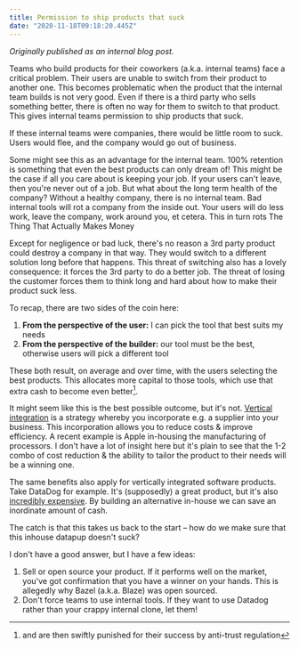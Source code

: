 ```yaml
---
title: Permission to ship products that suck
date: "2020-11-18T09:18:20.445Z"
---
```


_Originally published as an internal blog post._

Teams who build products for their coworkers (a.k.a. internal teams) face a critical problem. Their users are unable to switch from their product to another one. This becomes problematic when the product that the internal team builds is not very good. Even if there is a third party who sells something better, there is often no way for them to switch to that product. This gives internal teams permission to ship products that suck.

If these internal teams were companies, there would be little room to suck. Users would flee, and the company would go out of business.

Some might see this as an advantage for the internal team. 100% retention is something that even the best products can only dream of! This might be the case if all you care about is keeping your job. If your users can't leave, then you're never out of a job. But what about the long term health of the company? Without a healthy company, there is no internal team. Bad internal tools will rot a company from the inside out. Your users will do less work, leave the company, work around you, et cetera. This in turn rots The Thing That Actually Makes Money

Except for negligence or bad luck, there's no reason a 3rd party product could destroy a company in that way. They would switch to a different solution long before that happens. This threat of switching also has a lovely consequence: it forces the 3rd party to do a better job. The threat of losing the customer forces them to think long and hard about how to make their product suck less.

To recap, there are two sides of the coin here:

1. **From the perspective of the user:** I can pick the tool that best suits my needs
2. **From the perspective of the builder:** our tool must be the best, otherwise users will pick a different tool

These both result, on average and over time, with the users selecting the best products. This allocates more capital to those tools, which use that extra cash to become even better[^1].

It might seem like this is the best possible outcome, but it's not. [Vertical integration](https://www.investopedia.com/terms/v/verticalintegration.asp) is a strategy whereby you incorporate e.g. a supplier into your business. This incorporation allows you to reduce costs & improve efficiency. A recent example is Apple in-housing the manufacturing of processors. I don't have a lot of insight here but it's plain to see that the 1-2 combo of cost reduction & the ability to tailor the product to their needs will be a winning one.

The same benefits also apply for vertically integrated software products. Take DataDog for example. It's (supposedly) a great product, but it's also [incredibly expensive](https://www.reddit.com/r/devops/comments/7bb2ao/what_are_peoples_opinion_on_datadog_for_monitoring/). By building an alternative in-house we can save an inordinate amount of cash.

The catch is that this takes us back to the start – how do we make sure that this inhouse datapup doesn't suck?

I don't have a good answer, but I have a few ideas:

1. Sell or open source your product. If it performs well on the market, you've got confirmation that you have a winner on your hands. This is allegedly why Bazel (a.k.a. Blaze) was open sourced.
2. Don't force teams to use internal tools. If they want to use Datadog rather than your crappy internal clone, let them!

[^1]: and are then swiftly punished for their success by anti-trust regulation
